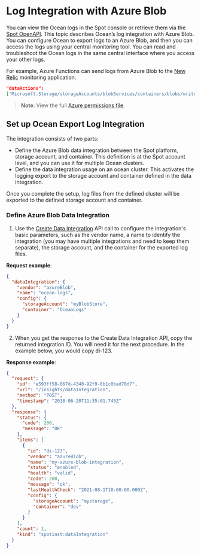 <meta name=“robots” content=“noindex”>

#  Log Integration with Azure Blob

You can view the Ocean logs in the Spot console or retrieve them via the [Spot OpenAPI](https://docs.spot.io/api/).
This topic describes Ocean’s log integration with Azure Blob. You can configure Ocean to export logs to an Azure Blob, and then you can access the logs using your central monitoring tool. 
You can read and troubleshoot the Ocean logs in the same central interface where you access your other logs. 

For example, Azure Functions can send logs from Azure Blob to the [New Relic](https://newrelic.com/search?q=Azure+Blob&p=1) monitoring application.

```json
"dataActions": 
["Microsoft.Storage/storageAccounts/blobServices/containers/blobs/write" ]
```
>**Note**: View the full [Azure permissions file](https://docs.spot.io/administration/api/spot-policy-aks-azure).

##  Set up Ocean Export Log Integration

The integration consists of two parts:

*  Define the Azure Blob data integration between the Spot platform, storage account, and container. This definition is at the Spot account level, and you can use it for multiple Ocean clusters.
*  Define the data integration usage on an ocean cluster. This activates the logging export to the storage account and container defined in the data integration.

Once you complete the setup, log files from the defined cluster will be exported to the defined storage account and container.

###  Define Azure Blob Data Integration

1.  Use the [Create Data Integration](https://docs.spot.io/api/#operation/DataIntegrationCreate) API call to configure the integration's basic parameters, such as the vendor name, a name to identify the integration (you may have multiple integrations and need to keep them separate), the storage account, and the container for the exported log files.

**Request example**:
```json
{
  "dataIntegration": {
    "vendor": "azureBlob",
    "name": "ocean-logs",
    "config": {
      "storageAccount": "myBlobStore",
      "container": "OceanLogs"
    }
  }
}
```
2.  When you get the response to the Create Data Integration API, copy the returned integration ID. You will need it for the next procedure. In the example below, you would copy di-123.

**Response example**:

```json
{
  "request": {
    "id": "e593ff58-067d-4340-92f9-8b1c0bad70d7",
    "url": "/insights/dataIntegration",
    "method": "POST",
    "timestamp": "2018-06-20T11:35:01.745Z"
  },
  "response": {
    "status": {
      "code": 200,
      "message": "OK"
    },
    "items": [
      {
        "id": "di-123",
        "vendor": "azureBlob",
        "name": "my-azure-blob-integration",
        "status": "enabled",
        "health": "valid",
        "code": 200,
        "message": "ok",
        "lastHealthCheck": "2021-08-1T10:00:00.000Z",
        "config": {
          "storageAccount": "mystorage",
          "container": "dev"
        }
      }
    ],
    "count": 1,
    "kind": "spotinst:dataIntegration"
  }
}
```


